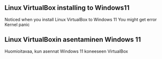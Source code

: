 <h2>Linux VirtualBox installing to Windows11</h2>

Noticed when you install Linux VirtualBox to Windows 11
You might get error Kernel panic

<h2>Linux VirtualBoxin asentaminen Windows 11</h2>
Huomioitavaa, kun asennat Windows 11 koneeseen VirtualBox
